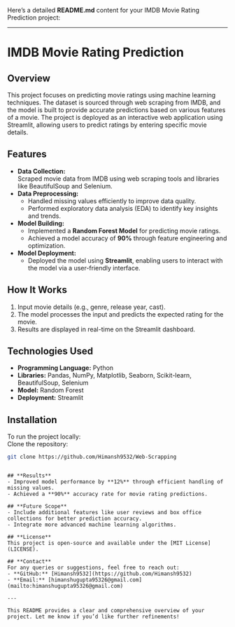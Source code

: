 Here’s a detailed **README.md** content for your IMDB Movie Rating Prediction project:  

---

# **IMDB Movie Rating Prediction**  

## **Overview**  
This project focuses on predicting movie ratings using machine learning techniques. The dataset is sourced through web scraping from IMDB, and the model is built to provide accurate predictions based on various features of a movie. The project is deployed as an interactive web application using Streamlit, allowing users to predict ratings by entering specific movie details.  

## **Features**  
- **Data Collection:**  
  Scraped movie data from IMDB using web scraping tools and libraries like BeautifulSoup and Selenium.  
- **Data Preprocessing:**  
  - Handled missing values efficiently to improve data quality.  
  - Performed exploratory data analysis (EDA) to identify key insights and trends.  
- **Model Building:**  
  - Implemented a **Random Forest Model** for predicting movie ratings.  
  - Achieved a model accuracy of **90%** through feature engineering and optimization.  
- **Model Deployment:**  
  - Deployed the model using **Streamlit**, enabling users to interact with the model via a user-friendly interface.  

## **How It Works**  
1. Input movie details (e.g., genre, release year, cast).  
2. The model processes the input and predicts the expected rating for the movie.  
3. Results are displayed in real-time on the Streamlit dashboard.  

## **Technologies Used**  
- **Programming Language:** Python  
- **Libraries:** Pandas, NumPy, Matplotlib, Seaborn, Scikit-learn, BeautifulSoup, Selenium  
- **Model:** Random Forest  
- **Deployment:** Streamlit  

## **Installation**  
To run the project locally:  
 Clone the repository:  
   ```bash  
   git clone https://github.com/Himansh9532/Web-Scrapping  
   ```  

   ```  

## **Results**  
- Improved model performance by **12%** through efficient handling of missing values.  
- Achieved a **90%** accuracy rate for movie rating predictions.  

## **Future Scope**  
- Include additional features like user reviews and box office collections for better prediction accuracy.  
- Integrate more advanced machine learning algorithms.  

## **License**  
This project is open-source and available under the [MIT License](LICENSE).  

## **Contact**  
For any queries or suggestions, feel free to reach out:  
- **GitHub:** [Himansh9532](https://github.com/Himansh9532)  
- **Email:** [himanshugupta95326@gmail.com](mailto:himanshugupta95326@gmail.com)  

---  

This README provides a clear and comprehensive overview of your project. Let me know if you’d like further refinements!
